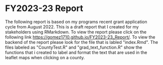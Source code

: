 # FY2023-23 Report

The following report is based on my programs recent grant application cycle from August 2022. This is a draft report that I created for my stakeholders using RMarkdown. To view the report please click on the following link https://gomez1710.github.io/FY2023-23_Report/. To view the backend of the report please look for the file that is labled "index.Rmd". The files labeled as "CountyTest.R" and "grad_text_function.R" show the functions that i created to label and format the text that are used in the leaflet maps when clicking on a county.
